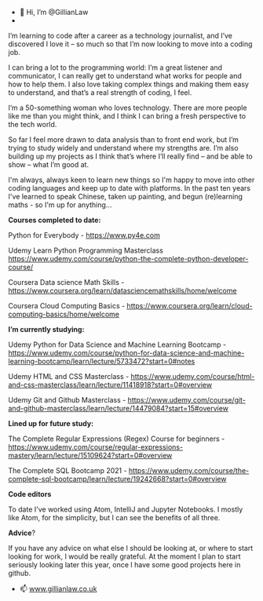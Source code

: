- 👋 Hi, I’m @GillianLaw
- 
I’m learning to code after a career as a technology journalist, and I’ve discovered I love it – so much so that I’m now looking to move into a coding job. 

I can bring a lot to the programming world: I’m a great listener and communicator, I can really get to understand what works for people and how to help them. I also love taking complex things and making them easy to understand, and that’s a real strength of coding, I feel. 

I’m a 50-something woman who loves technology. There are more people like me than you might think, and I think I can bring a fresh perspective to the tech world. 

So far I feel more drawn to data analysis than to front end work, but I’m trying to study widely and understand where my strengths are. I’m also building up my projects as I think that’s where I’ll really find – and be able to show – what I’m good at. 

I'm always, always keen to learn new things so I'm happy to move into other coding languages and keep up to date with platforms. In the past ten years I've learned to speak Chinese, taken up painting, and begun (re)learning maths - so I'm up for anything...


**Courses completed to date:**

Python for Everybody - https://www.py4e.com

Udemy Learn Python Programming Masterclass https://www.udemy.com/course/python-the-complete-python-developer-course/

Coursera Data science Math Skills - https://www.coursera.org/learn/datasciencemathskills/home/welcome

Coursera Cloud Computing Basics - https://www.coursera.org/learn/cloud-computing-basics/home/welcome


**I’m currently studying:**

Udemy Python for Data Science and Machine Learning Bootcamp - https://www.udemy.com/course/python-for-data-science-and-machine-learning-bootcamp/learn/lecture/5733472?start=0#notes

Udemy HTML and CSS Masterclass - https://www.udemy.com/course/html-and-css-masterclass/learn/lecture/11418918?start=0#overview

Udemy Git and Github Masterclass - https://www.udemy.com/course/git-and-github-masterclass/learn/lecture/14479084?start=15#overview


**Lined up for future study:**


The Complete Regular Expressions (Regex) Course for beginners - https://www.udemy.com/course/regular-expressions-mastery/learn/lecture/15109624?start=0#overview

The Complete SQL Bootcamp 2021 - https://www.udemy.com/course/the-complete-sql-bootcamp/learn/lecture/19242668?start=0#overview


**Code editors**

To date I've worked using Atom, IntelliJ and Jupyter Notebooks. I mostly like Atom, for the simplicity, but I can see the benefits of all three. 


**Advice**?

If you have any advice on what else I should be looking at, or where to start looking for work, I would be really grateful. At the moment I plan to start seriously looking later this year, once I have some good projects here in github. 

- 📫 www.gillianlaw.co.uk
<!---
GillianLaw/GillianLaw is a ✨ special ✨ repository because its `README.md` (this file) appears on your GitHub profile.
You can click the Preview link to take a look at your changes.
--->
